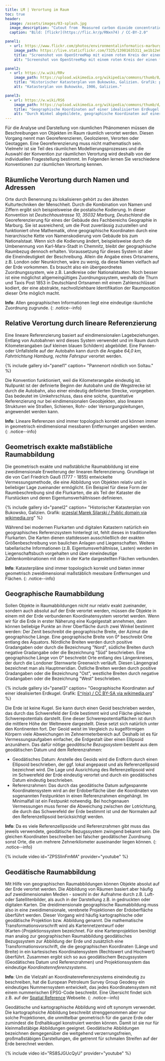 ```yaml
---
title: LM | Verortung im Raum
toc: true
header:
  image: /assets/images/03-splash.jpg
  image_description: "Cutout from  Measured carbon dioxide concentrations in Vancouver"
  caption: "Bild: [flickr](https://flic.kr/p/RNxn74) / CC-BY-2.0"

panel1:  
  - url: https://www.flickr.com/photos/environmentalinformatics-marburg/13981635311
    image_path: https://live.staticflickr.com/7325/13981635311_ae1b12e0cf_b.jpg
    title: "Screenshot von OpenStreeMap mit einem roten Kreis der einen fiktiven Pannenort auf einer Autobahn identifziert."
    alt: "Screenshot von OpenStreeMap mit einem roten Kreis der einen fiktiven Pannenort auf einer Autobahn identifziert."

panel2:  
  - url: https://w.wiki/RRv
    image_path: https://upload.wikimedia.org/wikipedia/commons/thumb/8/84/Bukowsko_-_mapa_katastralna_%281906%29.jpg/1280px-Bukowsko_-_mapa_katastralna_%281906%29.jpg
    title: "Historischer Katasterplan von Bukowsko, Galizien. Grafik: przeslal Marek Silarski / Public domain via wikimedia.org"
    alt: "Katasterplan von Bukowsko, 1906, Galizien."

panel3:  
  - url: https://w.wiki/RS6
    image_path: https://upload.wikimedia.org/wikipedia/commons/thumb/d/d9/Geographic_coordinates_sphere.svg/487px-Geographic_coordinates_sphere.svg.png
    title: "Geographische Koordinaten auf einer idealisierten Erdkugel. Grafik: E^(nix) / CC BY-SA via wikimedia.org"
    alt: "Durch Winkel abgebildete, geographische Koordinaten auf einer Kugel."
---
```


Für die Analyse und Darstellung von räumlichen Phänomenen müssen die Beschreibungen von Objekten im Raum räumlich verortet werden. Diesen Vorgang nennt man Georeferenzieren, Geolozieren, Verorten oder Geotaggen. Eine Georeferenzierung muss nicht mathematisch sein. Vielmehr ist sie Teil des räumlichen Modellierungsprozesses und die Auswahl der Konvention zur räumlichen Verortung wird deshalb von der individuellen Fragestellung bestimmt. Im Folgenden lernen Sie verschiedene Konventionen zur räumlichen Verortung kennen.


## Räumliche Verortung durch Namen und Adressen

Orte durch Benennung zu lokalisieren gehört zu den ältesten Kulturtechniken der Menschheit. Durch die Kombination von Namen und Ziffern ergibt sich beispielsweise die postalische Kodierung. In dieser Konvention ist *Deutschhaustrasse 10, 35032 Marburg, Deutschland* die Georeferenzierung für eines der Gebäude des Fachbereichs Geographie in Marburg. Sie ist ausreichend, um die Post zuverlässig zuzustellen und funktioniert ohne Mathematik, ohne geographische Koordinaten durch eine hierarchische Kette von Namenskodierung vom Gebäude bis zum Nationalstaat. Wenn sich die Kodierung ändert, beispielsweise durch die Umbenennung von Karl-Marx-Stadt in Chemnitz, bleibt der geographische Raumbezug dennoch erhalten. Voraussetzung für dieses System ist aber die Eineindeutigkeit der Beschreibung. Allein die Angabe eines Ortsnamens, z.B. London oder Neunkirchen, wäre zu wenig, da diese Namen vielfach auf der Erde vorkommen. Es braucht also ein übergeordnetes Zuordnungssystem, wie z.B. Landkreise oder Nationalstaaten. Noch besser ist eine möglichst allgemeingültiges Zuordnungssystem, weshalb die Thurn und Taxis Post 1853 in Deutschland Ortsnamen mit einem Zahlenschlüssel kodiert, der eine abstrakte, nachvollziehbare Identifikation der Raumposition dieser Orte möglich macht.

**Info**: Allen geographischen Informationen liegt eine eindeutige räumliche Zuordnung zugrunde.
{: .notice--info}


## Relative Verortung durch lineare Referenzierung

Eine lineare Referenzierung basiert auf eindimensionalen Lagebeziehungen. Entlang von Autobahnen wird dieses System verwendet und im Raum durch Kilometerangaben (auf kleinen blauen Schildern) abgebildet. Eine Pannen- oder Unfallstelle auf der Autobahn kann durch die Angabe *64,0 km, Fahrtrichtung Hamburg, rechte Fahrspur* verortet werden.

{% include gallery id="panel1"  caption= "Pannenort nördlich von Soltau." %}

Die Konvention funktioniert, weil die Kilometerangabe eindeutig ist. Nullpunkt ist der definierte Beginn der Autobahn und die Wegstrecke ist durch die Autobahn, also einer eindeutig definierten Strecke, vorgegeben. Das bedeutet im Umkehrschluss, dass eine solche, quantitative Referenzierung nur bei eindimensionalen Geoobjekten, also linearen Strukturen wie Straßen, Schienen, Rohr- oder Versorgungsleitungen, angewendet werden kann.

**Info**: Lineare Referenzen sind immer topologisch korrekt und können immer in geometrisch eindimensional messbaren Entfernungen angeben werden.
{: .notice--info}


## Geometrisch exakte maßstäbliche Raumabbildung

Die geometrisch exakte und maßstäbliche Raumabbildung ist eine zweidimensionale Erweiterung der linearen Referenzierung. Grundlage ist die von Carl Friedrich Gauß (1777 - 1855) entwickelte Vermessungsmethode, die eine Abbildung von Objekten relativ und in beliebiger Lage zueinander ermöglicht. Ein Beispiel für diese Form der Raumbeschreibung sind die Flurkarten, die als Teil der Kataster die Flurstücken und deren Eigentumsverhältnissen definieren.

{% include gallery id="panel2"  caption= "Historischer Katasterplan von Bukowsko, Galizien. Grafik: [przeslal Marek Silarski / Public domain via wikimedia.org](https://w.wiki/RRv)" %}

Während bei modernen Flurkarten und digitalen Katastern natürlich ein geographisches Referenzsystem hinterlegt ist, fehlt dieses in traditionellen Flurkarten. Die Karten dienen stattdessen ausschließlich der exakten Größenbeschreibung von baulichen Anlagen und Liegenschaften. Weitere tabellarische Informationen (z.B. Eigentumsverhältnisse, Lasten) werden im Liegenschaftsbuch vorgehalten und über eineindeutige Zahlenkombinationen mit den in der Karte dargestellten Flächen verbunden.

**Info**: Katasterpläne sind immer topologisch korrekt und bieten immer geometrisch zweidimensional maßstäblich messbare Entfernungen und Flächen.
{: .notice--info}


## Geographische Raumabbildung

Sollen Objekte in Raumabbildungen nicht nur relativ exakt zueinander, sondern auch absolut auf der Erde verortet werden, müssen die Objekte in einem mit der Erde verbundenen Koordinatensystem verortet werden. Wenn wir für die Erde in erster Näherung eine Kugelgestalt annehmen, dann können beliebige Punkte an ihrer Oberfläche durch zwei Winkel bestimmt werden: Der Zenit beschreibt die geographische Breite, der Azimut die geographische Länge. Eine geographische Breite von 0° beschreibt Orte entlang des Äquators. Nördliche Breiten werden durch positive Gradangaben oder durch die Bezeichnung "Nord", südliche Breiten durch negative Gradangabe oder die Bezeichnung "Süd" beschrieben. Eine geographische Länge von 0° beschreibt Orte entlang des Längenkreises, der durch die Londoner Sternwarte Greenwich verläuft. Diesen Längengrad bezeichnet man als Hauptmeridian. Östliche Breiten werden durch positive Gradangaben oder die Bezeichnung "Ost", westliche Breiten durch negative Gradangaben oder die Bezeichnung "West" beschrieben.

{% include gallery id="panel3"  caption= "Geographische Koordinaten auf einer idealisierten Erdkugel. Grafik: [E^(nix) / CC BY-SA via wikimedia.org](https://w.wiki/RS6)" %}

Die Erde ist keine Kugel. Sie kann durch einen Geoid beschrieben werden, das durch das Schwerefeld der Erde bestimmt wird und Fläche gleichen Schwerepotentials darstellt. Eine dieser Schwerepotentialflächen ist durch die mittlere Höhe der Weltmeere dargestellt. Diese setzt sich natürlich unter den Kontinenten fort. Der Geoid weist im Vergleich zu kugelförmigen Körpern viele Abweichungen im Zehnermeterbereich auf. Deshalb ist es für Vermessungsaufgaben einfacher, die Erdgestalt über einen Ellipsoid anzunähern. Das dafür nötige *geodätische Bezugssystem* besteht aus dem geodätischen Datum und dem Referenzrahmen:

* Geodätisches Datum: Anstelle des Geoids wird die Erdform durch einen Ellipsoid beschrieben, der ggf. lokal angepasst und als Referenzellipsoid bezeichnet wird. Die Lage und Ausrichtung des Referenzellipsoid wird im Schwerefeld der Erde eindeutig verortet und durch ein geodätisches Datum eindeutig beschrieben.
* Referenzrahmen: Das durch das geodätische Datum aufgespannte Koordinatensystem wird an der Erdoberfläche über die Koordinaten von sogenannten Festpunkten in einen Referenzrahmen eingehängt. Im Minimalfall ist ein Festpunkt notwendig. Bei hochgenauen Vermessungen muss ferner die Abweichung zwischen der Lotrichtung, die durch das Schwerefeld der Erde bestimmt ist und der Normalen auf den Referenzellipsoid berücksichtigt werden.

**Info**: Da es viele Referenzellipsoide und Referenzrahmen gibt muss das jeweils verwendete, geodätische Bezugssystem zwingend bekannt sein. Die gleichen Koordinaten beschreiben bei falscher geodätischer Zuordnung sonst Orte, die um mehrere Zehnerkilometer auseinander liegen können.
{: .notice--info}

{% include video id="ZPSSlinFmMA" provider="youtube" %}


## Geodätische Raumabbildung

Mit Hilfe von geographischen Raumabbildungen können Objekte absolut auf der Erde verortet werden. Die Abbildung von Räumen basiert aber häufig auf zweidimensionalen Medien - sowohl in der Aufnahme durch z.B. Luft- oder Satellitenbilder, als auch in der Darstellung z.B. in gedruckten oder digitalen Karten. Die dreidimensionale geographische Raumabbildung muss also in eine zweidimensionale, verebnete Projektionen der Erdoberfläche überführt werden. Dieser Vorgang wird häufig kartographische oder geodätische Projektion bzw. Abbildung genannt. Die mathematische Transformationsvorschrift wird als Kartennetzentwurf oder (Karten-)Projektionssystem bezeichnet. Für eine Kartenprojektion benötigt man analog zur geographischen Raumabbildung geodätisches Bezugssystem zur Abbildung der Erde und zusätzlich eine Transformationsvorschrift, die die geographischen Koordinaten (Länge und Breite) in ein kartesisches Koordinatensystem (Rechtswert und Hochwert) überführt. Zusammen ergibt sich so aus geodätischem Bezugssystem (Geodätisches Datum und Referenzrahmen) und Projektionssystem das eindeutige *Koordinatenreferenzsystems*.

**Info**: Um die Vielzahl an Koordinatenreferenzsystems eineindeutig zu beschreiben, hat die European Petroleum Survey Group Geodesy ein eindeutiges Nummernsystem entwickelt, das jedes Koordinatensystem mit einem nummerischen EPSG-Code beschreibt. Eine Übersicht findet sich z.B. auf der [Spatial Reference](https://spatialreference.org/) Webseite.
{: .notice--info}

Geodätische und kartographische Abbildung wird oft synonym verwendet. Die kartographsiche Abbildung beschreibt strenggenommen aber nur solche Projektionen, die unmittelbar geometrisch für die ganze Erde oder zumindest die Erdhalbkugel konstruiert werden können. Damit ist sie nur für kleinmaßstäbige Abbildungen geeignet. Geodätische Abbildungen bezeichnen demgegenüber die weitgehend verzerrungsfreien, großmaßstäbigen Darstellungen, die getrennt für schmalen Streifen auf der Erde berechnet werden.

{% include video id="RS8SJGUcQyU" provider="youtube" %}
